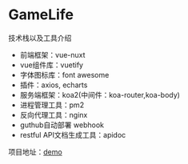 # GameLife

技术栈以及工具介绍
* 前端框架：vue-nuxt
* vue组件库：vuetify
* 字体图标库：font awesome
* 插件：axios, echarts
* 服务端框架：koa2(中间件：koa-router,koa-body)
* 进程管理工具：pm2
* 反向代理工具：nginx
* guthub自动部署 webhook
* restful API文档生成工具：apidoc

项目地址：[demo](http://132.232.28.95)